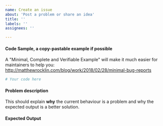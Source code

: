 ```yaml
---
name: Create an issue
about: 'Post a problem or share an idea'
title: ''
labels: ''
assignees: ''

---
```


<!-- A short summary of the issue, if appropriate -->


#### Code Sample, a copy-pastable example if possible

A "Minimal, Complete and Verifiable Example" will make it much easier for maintainers to help you:
<http://matthewrocklin.com/blog/work/2018/02/28/minimal-bug-reports>

```python
# Your code here
```

#### Problem description

This should explain **why** the current behaviour is a problem and why the expected output is a better solution.

#### Expected Output
